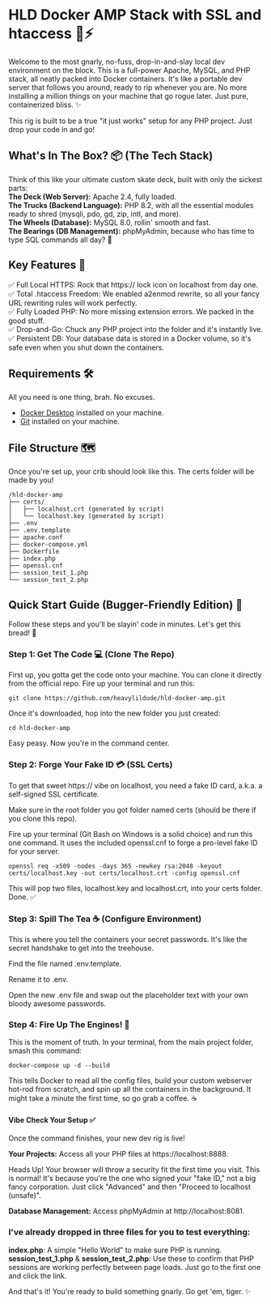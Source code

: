 # HLD Docker AMP Stack with SSL and htaccess 🤘⚡
Welcome to the most gnarly, no-fuss, drop-in-and-slay local dev environment on the block. This is a full-power Apache, MySQL, and PHP stack, all neatly packed into Docker containers. It's like a portable dev server that follows you around, ready to rip whenever you are. No more installing a million things on your machine that go rogue later. Just pure, containerized bliss. ✨

This rig is built to be a true "it just works" setup for any PHP project. Just drop your code in and go!

## What's In The Box? 📦 (The Tech Stack)  
Think of this like your ultimate custom skate deck, built with only the sickest parts:  
**The Deck (Web Server):** Apache 2.4, fully loaded.  
**The Trucks (Backend Language):** PHP 8.2, with all the essential modules ready to shred (mysqli, pdo, gd, zip, intl, and more).  
**The Wheels (Database):** MySQL 8.0, rollin' smooth and fast.  
**The Bearings (DB Management):** phpMyAdmin, because who has time to type SQL commands all day? 💅  

## Key Features 🔑
✅ Full Local HTTPS: Rock that https:// lock icon on localhost from day one.  
✅ Total .htaccess Freedom: We enabled a2enmod rewrite, so all your fancy URL rewriting rules will work perfectly.  
✅ Fully Loaded PHP: No more missing extension errors. We packed in the good stuff.  
✅ Drop-and-Go: Chuck any PHP project into the folder and it's instantly live.  
✅ Persistent DB: Your database data is stored in a Docker volume, so it's safe even when you shut down the containers.

## Requirements 🛠️  
All you need is one thing, brah. No excuses.  
- [Docker Desktop](https://www.docker.com/products/docker-desktop/) installed on your machine.
- [Git](https://git-scm.com/) installed on your machine.

## File Structure 🗺️
Once you're set up, your crib should look like this. The certs folder will be made by you!  

```
/hld-docker-amp
├── certs/
│   ├── localhost.crt (generated by script)
│   └── localhost.key (generated by script)
├── .env
├── .env.template
├── apache.conf
├── docker-compose.yml
├── Dockerfile
├── index.php
├── openssl.cnf
├── session_test_1.php
└── session_test_2.php
```

## Quick Start Guide (Bugger-Friendly Edition) 🤙  
Follow these steps and you'll be slayin' code in minutes. Let's get this bread! 🍞  

### Step 1: Get The Code 💻 (Clone The Repo)
First up, you gotta get the code onto your machine. You can clone it directly from the official repo. Fire up your terminal and run this:

```
git clone https://github.com/heavylildude/hld-docker-amp.git
```

Once it's downloaded, hop into the new folder you just created:

```
cd hld-docker-amp
```

Easy peasy. Now you're in the command center.


### Step 2: Forge Your Fake ID 💳 (SSL Certs)
To get that sweet https:// vibe on localhost, you need a fake ID card, a.k.a. a self-signed SSL certificate.

Make sure in the root folder you got folder named certs (should be there if you clone this repo).

Fire up your terminal (Git Bash on Windows is a solid choice) and run this one command. It uses the included openssl.cnf to forge a pro-level fake ID for your server.

```
openssl req -x509 -nodes -days 365 -newkey rsa:2048 -keyout certs/localhost.key -out certs/localhost.crt -config openssl.cnf
```

This will pop two files, localhost.key and localhost.crt, into your certs folder. Done. ✅


### Step 3: Spill The Tea ☕ (Configure Environment)
This is where you tell the containers your secret passwords. It's like the secret handshake to get into the treehouse.

Find the file named .env.template.

Rename it to .env.

Open the new .env file and swap out the placeholder text with your own bloody awesome passwords.


### Step 4: Fire Up The Engines! 🚀
This is the moment of truth. In your terminal, from the main project folder, smash this command:

```
docker-compose up -d --build
```

This tells Docker to read all the config files, build your custom webserver hot-rod from scratch, and spin up all the containers in the background. It might take a minute the first time, so go grab a coffee. ☕



#### Vibe Check Your Setup ✅
Once the command finishes, your new dev rig is live!  

**Your Projects:** Access all your PHP files at https://localhost:8888.  

Heads Up! Your browser will throw a security fit the first time you visit. This is normal! It's because you're the one who signed your "fake ID," not a big fancy corporation. Just click "Advanced" and then "Proceed to localhost (unsafe)".  

**Database Management:** Access phpMyAdmin at http://localhost:8081.  



### I've already dropped in three files for you to test everything:  

**index.php**: A simple "Hello World" to make sure PHP is running.  
**session_test_1.php** & **session_test_2.php**: Use these to confirm that PHP sessions are working perfectly between page loads. Just go to the first one and click the link.  

And that's it! You're ready to build something gnarly. Go get 'em, tiger. ✨
